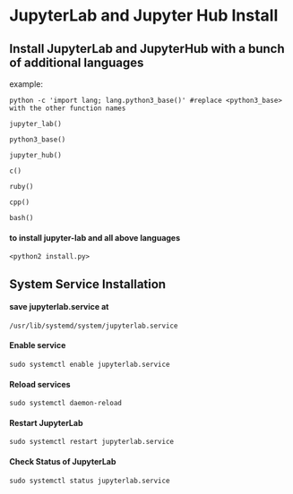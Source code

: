 # JupyterLab and Jupyter Hub Install

## Install JupyterLab and JupyterHub with a bunch of additional languages

example: 

	python -c 'import lang; lang.python3_base()' #replace <python3_base> with the other function names

	jupyter_lab()

	python3_base()

	jupyter_hub()

	c()

	ruby()

	cpp()

	bash()

####  to install jupyter-lab and all above languages 
	<python2 install.py>
## System Service Installation

#### save jupyterlab.service at 

	/usr/lib/systemd/system/jupyterlab.service


#### Enable service 

	sudo systemctl enable jupyterlab.service

#### Reload services

	sudo systemctl daemon-reload

#### Restart JupyterLab

	sudo systemctl restart jupyterlab.service

#### Check Status of JupyterLab

	sudo systemctl status jupyterlab.service

